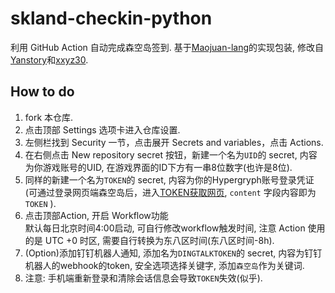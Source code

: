 # skland-checkin-python

利用 GitHub Action 自动完成森空岛签到. 基于[Maojuan-lang](https://github.com/Maojuan-lang/SenKongDao)的实现包装, 修改自[Yanstory](https://github.com/Yanstory/skland-checkin-ghaction)和[xxyz30](https://gitee.com/FancyCabbage/skyland-auto-sign).

## How to do

1. fork 本仓库.
2. 点击顶部 Settings 选项卡进入仓库设置.
3. 左侧栏找到 Security 一节，点击展开 Secrets and variables，点击 Actions.
4. 在右侧点击 New repository secret 按钮，新建一个名为``UID``的 secret, 内容为你游戏账号的UID, 在游戏界面的ID下方有一串8位数字(也许是8位).
5. 同样的新建一个名为``TOKEN``的 secret, 内容为你的Hypergryph账号登录凭证 (可通过登录网页端森空岛后，进入[TOKEN获取网页](https://web-api.skland.com/account/info/hg), ``content`` 字段内容即为 ``TOKEN`` ).
6. 点击顶部Action, 开启 Workflow功能<br>默认每日北京时间4:00启动, 可自行修改workflow触发时间, 注意 Action 使用的是 UTC +0 时区, 需要自行转换为东八区时间(东八区时间-8h).
7. (Option)添加钉钉机器人通知, 添加名为``DINGTALKTOKEN``的 secret, 内容为钉钉机器人的webhook的token, 安全选项选择关键字, 添加``森空岛``作为关键词.
8. 注意: 手机端重新登录和清除会话信息会导致``TOKEN``失效(似乎).
 
